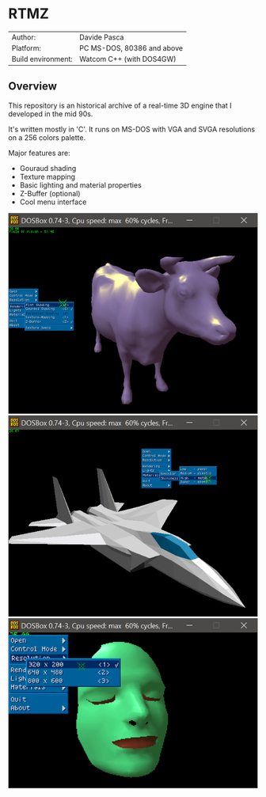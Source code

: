 # RTMZ

|  |  |
|---|---|
| Author: | Davide Pasca |
| Platform: | PC MS-DOS, 80386 and above |
| Build environment: | Watcom C++ (with DOS4GW) |

## Overview

This repository is an historical archive of a real-time 3D engine that I developed in the mid 90s.

It's written mostly in 'C'. It runs on MS-DOS with VGA and SVGA resolutions on a 256 colors palette.

Major features are:
- Gouraud shading
- Texture mapping
- Basic lighting and material properties
- Z-Buffer (optional)
- Cool menu interface

![Screen-shot cow](docs/sshot_rtmz_cow_menu.png)
![Screen-shot f-15](docs/sshot_rtmz_f15_shininess.png)
![Screen-shot mask](docs/sshot_rtmz_mask_menu_res.png)
